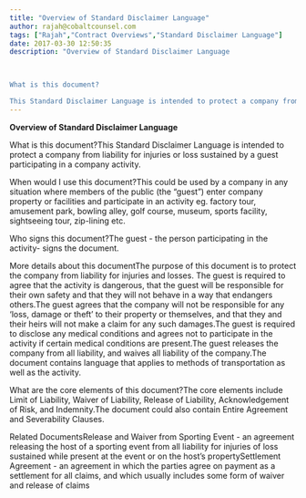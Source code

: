 ```yaml
---
title: "Overview of Standard Disclaimer Language"
author: rajah@cobaltcounsel.com
tags: ["Rajah","Contract Overviews","Standard Disclaimer Language"]
date: 2017-03-30 12:50:35
description: "Overview of Standard Disclaimer Language

 

What is this document?

This Standard Disclaimer Language is intended to protect a company from liability for injuries or loss sustained by a guest partici..."
---
```


**Overview of Standard Disclaimer Language**

 

What is this document?This Standard Disclaimer Language is intended to protect a company from liability for injuries or loss sustained by a guest participating in a company activity.

 

When would I use this document?This could be used by a company in any situation where members of the public (the “guest”) enter company property or facilities and participate in an activity eg. factory tour, amusement park, bowling alley, golf course, museum, sports facility, sightseeing tour, zip-lining etc.

 

Who signs this document?The guest - the person participating in the activity- signs the document.

 

More details about this documentThe purpose of this document is to protect the company from liability for injuries and losses. The guest is required to agree that the activity is dangerous, that the guest will be responsible for their own safety and that they will not behave in a way that endangers others.The guest agrees that the company will not be responsible for any ‘loss, damage or theft’ to their property or themselves, and that they and their heirs will not make a claim for any such damages.The guest is required to disclose any medical conditions and agrees not to participate in the activity if certain medical conditions are present.The guest releases the company from all liability, and waives all liability of the company.The document contains language that applies to methods of transportation as well as the activity.

 

What are the core elements of this document?The core elements include Limit of Liability, Waiver of Liability, Release of Liability, Acknowledgement of Risk, and Indemnity.The document could also contain Entire Agreement and Severability Clauses.

 

Related DocumentsRelease and Waiver from Sporting Event - an agreement releasing the host of a sporting event from all liability for injuries of loss sustained while present at the event or on the host’s propertySettlement Agreement - an agreement in which the parties agree on payment as a settlement for all claims, and which usually includes some form of waiver and release of claims